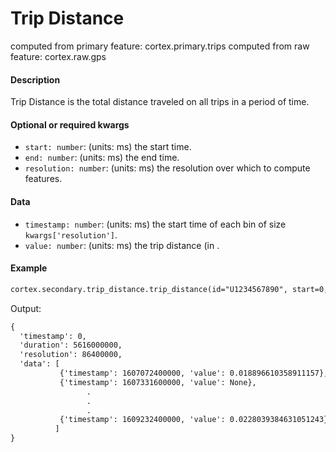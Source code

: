 # Trip Distance

computed from primary feature: cortex.primary.trips
computed from raw feature: cortex.raw.gps

#### Description

Trip Distance is the total distance traveled on all trips in a period of time. 

#### Optional or required kwargs

- `start: number`: (units: ms) the start time.
- `end: number`: (units: ms) the end time.
- `resolution: number`: (units: ms) the resolution over which to compute features.

#### Data

- `timestamp: number`: (units: ms) the start time of each bin of size `kwargs['resolution']`.
- `value: number`: (units: ms) the trip distance (in .

#### Example

```markdown
cortex.secondary.trip_distance.trip_distance(id="U1234567890", start=0, end=cortex.now(), resolution=86400000)
```
Output:
```markdown
{
  'timestamp': 0,
  'duration': 5616000000,
  'resolution': 86400000,
  'data': [
           {'timestamp': 1607072400000, 'value': 0.018896610358911157},
           {'timestamp': 1607331600000, 'value': None},
                 .
                 .
                 .
           {'timestamp': 1609232400000, 'value': 0.0228039384631051243}
          ]
}
```
